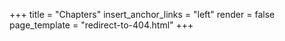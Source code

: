 +++
title = "Chapters"
insert_anchor_links = "left"
render = false
page_template = "redirect-to-404.html"
+++
